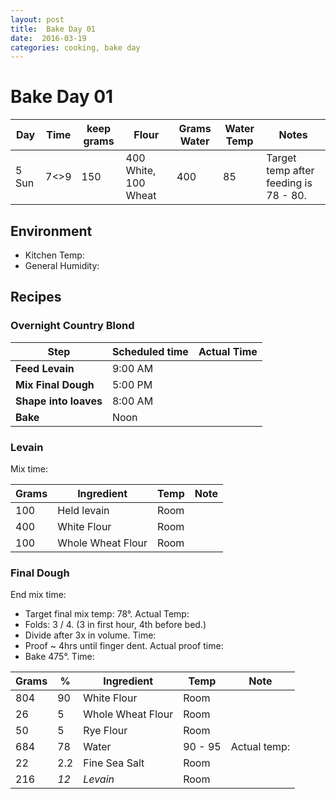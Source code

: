 ```yaml
---
layout: post
title:  Bake Day 01
date:  2016-03-19
categories: cooking, bake day
---
```


# Bake Day 01
  Day   | Time  | keep grams | Flour    | Grams Water | Water Temp  | Notes
  -------|---------|-------|-----------------|-------------|-----------|-------
  5 Sun  | 7<>9  | 150   | 400 White, 100 Wheat | 400    | 85        | Target temp after feeding is 78 - 80.

## Environment

  * Kitchen Temp:
  * General Humidity:
  
## Recipes

### Overnight Country Blond

  Step          | Scheduled time  | Actual Time
  --------------|-----------------|------------
  __Feed Levain__ | 9:00 AM | 
  __Mix Final Dough__ | 5:00 PM | 
  __Shape into loaves__ | 8:00 AM | 
  __Bake__          | Noon  | 

### Levain  

Mix time:

  Grams     | Ingredient  | Temp  | Note
  ----------|-------------|-------|----------
  100       | Held levain | Room  | 
  400       | White Flour | Room  |
  100       | Whole Wheat Flour | Room | 

### Final Dough

End mix time:

  * Target final mix temp: 78&deg;. Actual Temp:
  * Folds: 3 / 4. (3 in first hour, 4th before bed.)
  * Divide after 3x in volume. Time: 
  * Proof ~ 4hrs until finger dent. Actual proof time:
  * Bake 475&deg;. Time: 

  Grams     | %   | Ingredient        | Temp  | Note
  ----------|-----|-------------------|-------|--------
  804       | 90  | White Flour       | Room  | 
  26        | 5   | Whole Wheat Flour | Room  | 
  50        | 5   | Rye Flour         | Room  | 
  684       | 78  | Water             | 90 - 95 | Actual temp:
  22        | 2.2 | Fine Sea Salt     | Room  | 
  216       | _12_  | _Levain_        | Room  | 
